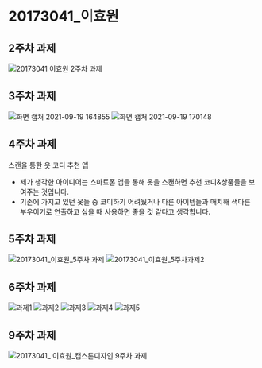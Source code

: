 # 20173041_이효원

## 2주차 과제

![20173041 이효원 2주차 과제](https://user-images.githubusercontent.com/90251359/133184749-74824d9f-5a56-40ca-8aaa-275ceacea2d4.png)

## 3주차 과제

![화면 캡처 2021-09-19 164855](https://user-images.githubusercontent.com/90251359/133928290-d4250072-dbc1-4047-9abf-4afbc49969b4.png)
![화면 캡처 2021-09-19 170148](https://user-images.githubusercontent.com/90251359/133928291-ea7d805d-3bb1-4b65-8646-5a1bc8b7f494.png)

## 4주차 과제 
스캔을 통한 옷 코디 추천 앱
- 제가 생각한 아이디어는 스마트폰 앱을 통해 옷을 스캔하면 추천 코디&상품들을 보여주는 것입니다.
- 기존에 가지고 있던 옷들 중 코디하기 어려웠거나 다른 아이템들과 매치해 색다른 부우이기로 연출하고 싶을 때 사용하면 좋을 것 같다고 생각합니다.

## 5주차 과제
![20173041_이효원_5주차 과제](https://user-images.githubusercontent.com/90251359/136124455-a0f5e1de-5ab6-4a29-9058-ea9383939ac3.png)
![20173041_이효원_5주차과제2](https://user-images.githubusercontent.com/90251359/136124459-30eeaabb-3734-4184-924b-082e1c075c3c.png)

## 6주차 과제
![과제1](https://user-images.githubusercontent.com/90251359/136690225-08f0cadf-de59-48b6-919c-3ab9c55a314b.png)
![과제2](https://user-images.githubusercontent.com/90251359/136690230-f147b493-c6cf-4b58-9faa-e2b7c28f8894.png)
![과제3](https://user-images.githubusercontent.com/90251359/136690232-91bc34b9-be68-43d9-8240-4e0b78b72334.png)
![과제4](https://user-images.githubusercontent.com/90251359/136690233-2554a20e-02c4-4c57-b2f4-2aa11225f033.png)
![과제5](https://user-images.githubusercontent.com/90251359/136690235-3c8ba8f9-1715-410c-b894-e2b24b6d9d9f.png)

## 9주차 과제
![20173041_ 이효원_캡스톤디자인 9주차 과제](https://user-images.githubusercontent.com/90251359/140308853-83cae318-49ea-48a5-996b-79aefdc5537c.png)

